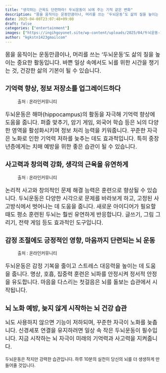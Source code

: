 ```yaml
---
title: "생각하는 근육도 단련하라! 두뇌운동이 뇌에 주는 기적 같은 변화"
description: "몸을 움직이는 운동만큼이나, 머리를 쓰는 ‘두뇌운동’도 삶의 질을 높이는 중요한 활동입니다. 바쁜 일상 속에서도 뇌를 위한 시간을 챙기는 것, 건강한 삶의 기본이 될 수 있습니다."
date: 2025-04-08T23:07:48+09:00
draft: false
categories: ["entertainment"]
images: ["https://ingihgoyonet.site/wp-content/uploads/2025/04/두뇌운동-1024x683.jpg", "https://ingihgoyonet.site/wp-content/uploads/2025/04/뇌건강-2-1024x683.jpg", "https://ingihgoyonet.site/wp-content/uploads/2025/04/집중력높이기-1024x683.jpg"]
author: "kgkstn1423gmailcom"
---
```


<p style="font-size:18px">몸을 움직이는 운동만큼이나, 머리를 쓰는 ‘두뇌운동’도 삶의 질을 높이는 중요한 활동입니다. 바쁜 일상 속에서도 뇌를 위한 시간을 챙기는 것, 건강한 삶의 기본이 될 수 있습니다.</p> <h2 >기억력 향상, <strong>정보 저장소를 업그레이드하다</strong></h2> <figure ><img src="https://ingihgoyonet.site/wp-content/uploads/2025/04/두뇌운동-1024x683.jpg" alt="" style="aspect-ratio:16/9;object-fit:cover"/><figcaption >출처 : 온라인커뮤니티</figcaption></figure> <p style="font-size:18px">두뇌운동은 해마(hippocampus)의 활동을 자극해 기억력 향상에 도움을 줍니다. 퍼즐 맞추기, 암기 게임, 외국어 학습 등은 뇌의 다양한 영역을 활성화시키며 정보 처리 능력을 키워줍니다. 꾸준한 자극은 노화로 인한 기억력 저하를 늦추는 데도 효과적입니다. 특히 중장년층에게는 치매 예방을 위한 좋은 습관이 될 수 있습니다.</p> <h2 >사고력과 창의력 강화, <strong>생각의 근육을 유연하게</strong></h2> <figure ><img src="https://ingihgoyonet.site/wp-content/uploads/2025/04/뇌건강-2-1024x683.jpg" alt="" style="aspect-ratio:16/9;object-fit:cover"/><figcaption >출처 : 온라인커뮤니티</figcaption></figure> <p style="font-size:18px">논리적 사고와 창의적인 문제 해결 능력은 훈련으로 향상될 수 있습니다. 두뇌운동은 다양한 시각으로 문제를 바라보게 하고, 고정된 사고방식에서 벗어나는 데 도움을 줍니다. 새로운 아이디어가 필요할 때도 평소 훈련된 두뇌는 훨씬 유연하게 반응합니다. 글쓰기, 그림 그리기, 전략 게임 등도 효과적인 도구입니다.</p> <h2 >감정 조절에도 긍정적인 영향, 마음까지 단련되는 뇌 운동</h2> <figure ><img src="https://ingihgoyonet.site/wp-content/uploads/2025/04/집중력높이기-1024x683.jpg" alt="" style="aspect-ratio:16/9;object-fit:cover"/><figcaption >출처 : 온라인커뮤니티</figcaption></figure> <p style="font-size:18px">두뇌운동은 감정 기복을 줄이고 스트레스 대응력을 높이는 데 도움을 줍니다. 명상, 호흡, 집중력 훈련은 뇌파를 안정시켜 정서적 안정을 유도합니다. 마음을 다스리는 첫걸음은 뇌를 돌보는 습관에서 시작됩니다.</p> <h2 >뇌 노화 예방, 늦지 않게 시작하는 뇌 건강 습관</h2> <p style="font-size:18px">뇌도 사용하지 않으면 기능이 저하되며, 꾸준한 자극이 노화를 늦춥니다. 신경세포 연결을 유지하려면 일상 속 작은 두뇌운동이 필수입니다. 지금 시작하는 뇌 자극이 미래의 기억력과 사고력을 지켜줍니다.</p> <p>두뇌운동은 작지만 강력한 습관입니다. 하루 10분의 실천이 당신의 뇌를 더 생생하게 만들어줄 것입니다.</p>
